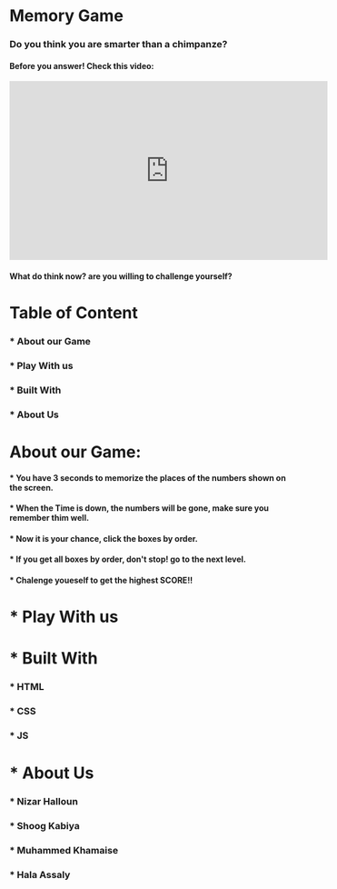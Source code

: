 # Memory Game

### Do you think you are smarter than a chimpanze?

#### Before you answer! Check this video:

<!-- <video width="320" height="240" controls>
  <source src="movie.mp4" type="video/mp4">
  <source src="movie.ogg" type="video/ogg">
Your browser does not support the video tag.
</video> -->

<!-- <iframe width="560" height="315" src="https://www.youtube.com/embed/cPiDHXtM0VA" frameborder="0" allow="accelerometer; autoplay; clipboard-write; encrypted-media; gyroscope; picture-in-picture" allowfullscreen></iframe> -->

<iframe width="560" height="315" src="https://www.youtube.com/embed/cPiDHXtM0VA" frameborder="0" allow="accelerometer; autoplay; clipboard-write; encrypted-media; gyroscope; picture-in-picture" allowfullscreen></iframe>

#### What do think now? are you willing to challenge yourself?

# Table of Content

### \* About our Game

### \* Play With us

### \* Built With

### \* About Us

# About our Game:

#### \* You have 3 seconds to memorize the places of the numbers shown on the screen.

#### \* When the Time is down, the numbers will be gone, make sure you remember thim well.

#### \* Now it is your chance, click the boxes by order.

#### \* If you get all boxes by order, don't stop! go to the next level.

#### \* Chalenge youeself to get the highest SCORE!!

# \* Play With us

# \* Built With

### \* HTML

### \* CSS

### \* JS

# \* About Us

### \* Nizar Halloun

### \* Shoog Kabiya

### \* Muhammed Khamaise

### \* Hala Assaly

